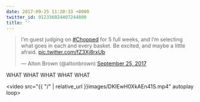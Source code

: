 ```yaml
---
date: 2017-09-25 11:20:33 +0000
twitter_id: 912336024407244800
title: ''
---
```


<blockquote class="twitter-tweet"><p lang="en" dir="ltr">I’m guest judging on <a href="https://twitter.com/hashtag/Chopped?src=hash&amp;ref_src=twsrc%5Etfw">#Chopped</a> for 5 full weeks, and I’m selecting what goes in each and every basket. Be excited, and maybe a little afraid. <a href="https://t.co/fZ3Xj8rxUb">pic.twitter.com/fZ3Xj8rxUb</a></p>&mdash; Alton Brown (@altonbrown) <a href="https://twitter.com/altonbrown/status/912320456383807488?ref_src=twsrc%5Etfw">September 25, 2017</a></blockquote>
<script async src="https://platform.twitter.com/widgets.js" charset="utf-8"></script>

WHAT WHAT WHAT WHAT WHAT



<video src="{{ \"/\" | relative_url  }}images/DKlEwH0XkAEn41S.mp4" autoplay loop></video>
